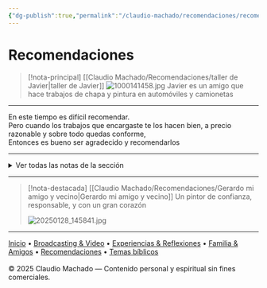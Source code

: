 ```yaml
---
{"dg-publish":true,"permalink":"/claudio-machado/recomendaciones/recomendaciones/","tags":["recomendaciones"]}
---
```


# <span class="título-pequeño" > Recomendaciones</span>

> [!nota-principal] [[Claudio Machado/Recomendaciones/taller de Javier\|taller de Javier]]
> ![1000141458.jpg](/img/user/Personal/Im%C3%A1genes/1000141458.jpg) 
> Javier es un amigo que hace trabajos de chapa y pintura en automóviles y camionetas 


---

<div class="bienvenida">
  <p> En este tiempo es difícil recomendar.<br>
  Pero cuando los trabajos que encargaste te los hacen bien, a precio razonable y sobre todo quedas conforme, <br>
  Entonces es bueno ser agradecido y recomendarlos </p>
</div>

---

<details>
<summary>Ver todas las notas de la sección</summary>

- [[Claudio Machado/Recomendaciones/Gerardo mi amigo y vecino\|Gerardo mi amigo y vecino]]
- [[Claudio Machado/Recomendaciones/taller de Javier\|taller de Javier]]

</details>


---

> [!nota-destacada] [[Claudio Machado/Recomendaciones/Gerardo mi amigo y vecino\|Gerardo mi amigo y vecino]]
> Un pintor de confianza, responsable, y con un gran corazón 
> 
> ![20250128_145841.jpg](/img/user/Personal/Im%C3%A1genes/20250128_145841.jpg) 

---

<div class="pie-simple">
  <a href="https://mis-apuntes-psi.vercel.app/">Inicio</a> •
  <a href="https://mis-apuntes-psi.vercel.app/claudio-machado/brodcasting-and-videos/principial-brodcasting-and-video/">Broadcasting & Video</a> •
  <a href="https://mis-apuntes-psi.vercel.app/claudio-machado/experiencias-and-reflexiones/experiencias-and-reflexiones/">Experiencias & Reflexiones</a> •
  <a href="https://mis-apuntes-psi.vercel.app/claudio-machado/familia-and-amigos/familia-and-amigos/">Familia & Amigos</a> •
  <a href="https://mis-apuntes-psi.vercel.app/claudio-machado/recomendaciones/recomendaciones/">Recomendaciones</a> •
  <a href="https://mis-apuntes-psi.vercel.app/claudio-machado/temas-biblicos/temas-biblicos/">Temas bíblicos</a>
  <br><br>
  <span class="legal">© 2025 Claudio Machado — Contenido personal y espiritual sin fines comerciales.</span>
</div>